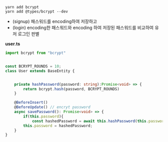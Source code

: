 ```
yarn add bcrypt
yarn add @types/bcrypt --dev
```
- (signup) 패스워드를 encoding하여 저장하고 
- (login) encoding한 패스워드와 encoding 하여 저장된 패스워드를 비교하여 유저 로그인 판별

**user.ts**
```typescript
import bcrypt from "bcrypt"


const BCRYPT_ROUNDS = 10;
class User extends BaseEntity {


	private hashPassword(password: string):Promise<void> => {
		return bcrypt.hash(password, BCRYPT_ROUNDS)
	}

	@BeforeInsert()
	@BeforeUpdate() // encryt password
	async savePassword(): Promise<void> => {
		if(this.password){
			const hashedPassword = await this.hashPassword(this.password)
		this.password = hashedPassword;
	}
}
```
<!--stackedit_data:
eyJoaXN0b3J5IjpbNDczODA1Njg3LDE0NDE0MzUyODksNjU0OD
U0Njg0LDIyOTM1OTUxMSwxNTgwMDE0MjE5LDE1OTkyNjUxNjZd
fQ==
-->